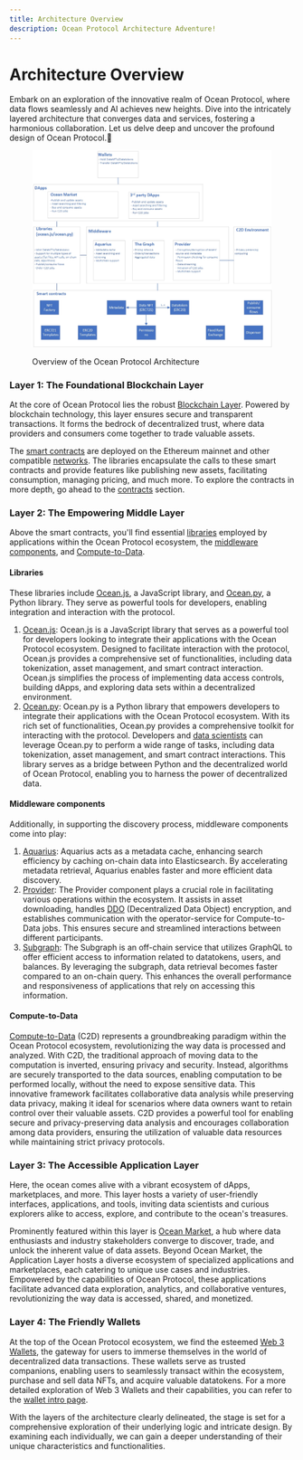 ```yaml
---
title: Architecture Overview
description: Ocean Protocol Architecture Adventure!
---
```


# Architecture Overview

Embark on an exploration of the innovative realm of Ocean Protocol, where data flows seamlessly and AI achieves new heights. Dive into the intricately layered architecture that converges data and services, fostering a harmonious collaboration. Let us delve deep and uncover the profound design of Ocean Protocol.🐬

<figure><img src="../../.gitbook/assets/OP High Level Architecture.jpg" alt=""><figcaption><p>Overview of the Ocean Protocol Architecture</p></figcaption></figure>

### Layer 1: The Foundational Blockchain Layer

At the core of Ocean Protocol lies the robust [Blockchain Layer](../contracts/README.md). Powered by blockchain technology, this layer ensures secure and transparent transactions. It forms the bedrock of decentralized trust, where data providers and consumers come together to trade valuable assets.&#x20;

The [smart contracts](../contracts/README.md) are deployed on the Ethereum mainnet and other compatible [networks](../../discover/networks/README.md). The libraries encapsulate the calls to these smart contracts and provide features like publishing new assets, facilitating consumption, managing pricing, and much more. To explore the contracts in more depth, go ahead to the [contracts](../contracts/README.md) section.

### Layer 2: The Empowering Middle Layer

Above the smart contracts, you'll find essential [libraries](architecture.md#libraries) employed by applications within the Ocean Protocol ecosystem, the [middleware components](architecture.md#middleware-components), and [Compute-to-Data](architecture.md#compute-to-data).

#### Libraries

These libraries include [Ocean.js](../ocean.js/README.md), a JavaScript library, and [Ocean.py](../ocean.py/README.md), a Python library. They serve as powerful tools for developers, enabling integration and interaction with the protocol.

1. [Ocean.js](../ocean.js/README.md): Ocean.js is a JavaScript library that serves as a powerful tool for developers looking to integrate their applications with the Ocean Protocol ecosystem. Designed to facilitate interaction with the protocol, Ocean.js provides a comprehensive set of functionalities, including data tokenization, asset management, and smart contract interaction. Ocean.js simplifies the process of implementing data access controls, building dApps, and exploring data sets within a decentralized environment.&#x20;
2. [Ocean.py](../ocean.py/README.md): Ocean.py is a Python library that empowers developers to integrate their applications with the Ocean Protocol ecosystem. With its rich set of functionalities, Ocean.py provides a comprehensive toolkit for interacting with the protocol. Developers and [data scientists](../../data-science/README.md) can leverage Ocean.py to perform a wide range of tasks, including data tokenization, asset management, and smart contract interactions. This library serves as a bridge between Python and the decentralized world of Ocean Protocol, enabling you to harness the power of decentralized data.

#### Middleware components

Additionally, in supporting the discovery process, middleware components come into play:

1. [Aquarius](../aquarius/README.md): Aquarius acts as a metadata cache, enhancing search efficiency by caching on-chain data into Elasticsearch. By accelerating metadata retrieval, Aquarius enables faster and more efficient data discovery.
2. [Provider](../provider/README.md): The Provider component plays a crucial role in facilitating various operations within the ecosystem. It assists in asset downloading, handles [DDO](../ddo-specification.md) (Decentralized Data Object) encryption, and establishes communication with the operator-service for Compute-to-Data jobs. This ensures secure and streamlined interactions between different participants.
3. [Subgraph](../subgraph/README.md): The Subgraph is an off-chain service that utilizes GraphQL to offer efficient access to information related to datatokens, users, and balances. By leveraging the subgraph, data retrieval becomes faster compared to an on-chain query. This enhances the overall performance and responsiveness of applications that rely on accessing this information.

#### Compute-to-Data

[Compute-to-Data](../compute-to-data/README.md) (C2D) represents a groundbreaking paradigm within the Ocean Protocol ecosystem, revolutionizing the way data is processed and analyzed. With C2D, the traditional approach of moving data to the computation is inverted, ensuring privacy and security. Instead, algorithms are securely transported to the data sources, enabling computation to be performed locally, without the need to expose sensitive data. This innovative framework facilitates collaborative data analysis while preserving data privacy, making it ideal for scenarios where data owners want to retain control over their valuable assets. C2D provides a powerful tool for enabling secure and privacy-preserving data analysis and encourages collaboration among data providers, ensuring the utilization of valuable data resources while maintaining strict privacy protocols.

### Layer 3: The Accessible Application Layer

Here, the ocean comes alive with a vibrant ecosystem of dApps, marketplaces, and more. This layer hosts a variety of user-friendly interfaces, applications, and tools, inviting data scientists and curious explorers alike to access, explore, and contribute to the ocean's treasures.&#x20;

Prominently featured within this layer is [Ocean Market](../../user-guides/using-ocean-market.md), a hub where data enthusiasts and industry stakeholders converge to discover, trade, and unlock the inherent value of data assets. Beyond Ocean Market, the Application Layer hosts a diverse ecosystem of specialized applications and marketplaces, each catering to unique use cases and industries. Empowered by the capabilities of Ocean Protocol, these applications facilitate advanced data exploration, analytics, and collaborative ventures, revolutionizing the way data is accessed, shared, and monetized.&#x20;

### Layer 4: The Friendly Wallets

At the top of the Ocean Protocol ecosystem, we find the esteemed [Web 3 Wallets](../../discover/wallets/README.md), the gateway for users to immerse themselves in the world of decentralized data transactions. These wallets serve as trusted companions, enabling users to seamlessly transact within the ecosystem, purchase and sell data NFTs, and acquire valuable datatokens. For a more detailed exploration of Web 3 Wallets and their capabilities, you can refer to the [wallet intro page](../../discover/wallets/README.md).


With the layers of the architecture clearly delineated, the stage is set for a comprehensive exploration of their underlying logic and intricate design. By examining each individually, we can gain a deeper understanding of their unique characteristics and functionalities.
